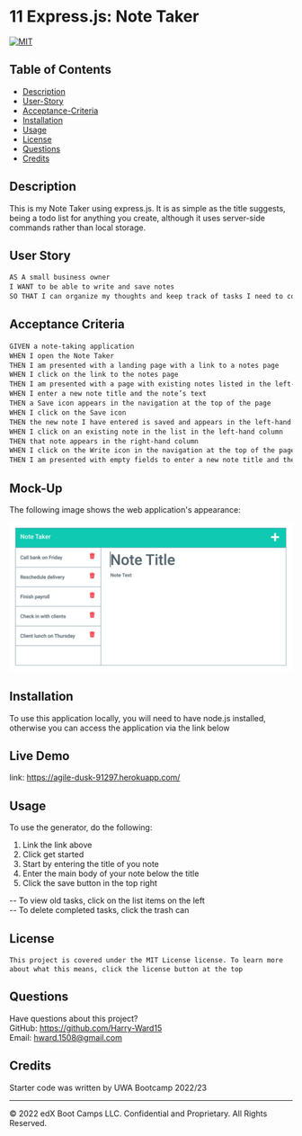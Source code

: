# 11 Express.js: Note Taker

[![MIT](https://img.shields.io/badge/License-MIT-yellow?style=for-the-badge)](https://opensource.org/licenses/MIT)

## Table of Contents
* [Description](#description)
* [User-Story](#user-story)
* [Acceptance-Criteria](#acceptance-criteria)
* [Installation](#installation)
* [Usage](#usage)
* [License](#license)
* [Questions](#questions)
* [Credits](#credits)

## Description

This is my Note Taker using express.js. It is as simple as the title suggests, being a todo list for anything you create, although it uses server-side commands rather than local storage.


## User Story

```md
AS A small business owner
I WANT to be able to write and save notes
SO THAT I can organize my thoughts and keep track of tasks I need to complete
```


## Acceptance Criteria

```md
GIVEN a note-taking application
WHEN I open the Note Taker
THEN I am presented with a landing page with a link to a notes page
WHEN I click on the link to the notes page
THEN I am presented with a page with existing notes listed in the left-hand column, plus empty fields to enter a new note title and the note’s text in the right-hand column
WHEN I enter a new note title and the note’s text
THEN a Save icon appears in the navigation at the top of the page
WHEN I click on the Save icon
THEN the new note I have entered is saved and appears in the left-hand column with the other existing notes
WHEN I click on an existing note in the list in the left-hand column
THEN that note appears in the right-hand column
WHEN I click on the Write icon in the navigation at the top of the page
THEN I am presented with empty fields to enter a new note title and the note’s text in the right-hand column
```


## Mock-Up

The following image shows the web application's appearance:

![Existing notes are listed in the left-hand column with empty fields on the right-hand side for the new note’s title and text.](./Assets/11-express-homework-demo-01.png)


## Installation

To use this application locally, you will need to have node.js installed, otherwise you can access the application via the link below

## Live Demo

link: https://agile-dusk-91297.herokuapp.com/

## Usage

To use the generator, do the following:

1) Link the link above
2) Click get started
3) Start by entering the title of you note
4) Enter the main body of your note below the title
5) Click the save button in the top right

--  To view old tasks, click on the list items on the left \
--  To delete completed tasks, click the trash can


## License

  ```
  This project is covered under the MIT License license. To learn more about what this means, click the license button at the top
  ```

## Questions

Have questions about this project?\
GitHub: https://github.com/Harry-Ward15 \
Email: hward.1508@gmail.com

## Credits

Starter code was written by UWA Bootcamp 2022/23

- - -
© 2022 edX Boot Camps LLC. Confidential and Proprietary. All Rights Reserved.

